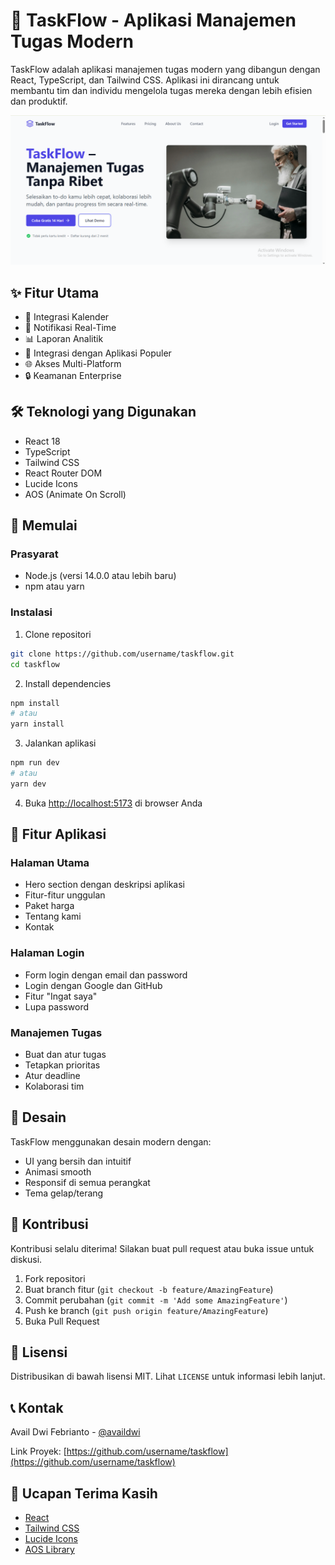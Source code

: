 # 🚀 TaskFlow - Aplikasi Manajemen Tugas Modern

TaskFlow adalah aplikasi manajemen tugas modern yang dibangun dengan React, TypeScript, dan Tailwind CSS. Aplikasi ini dirancang untuk membantu tim dan individu mengelola tugas mereka dengan lebih efisien dan produktif.

![TaskFlow Preview](public/images/TaskFlow.png)

## ✨ Fitur Utama

- 📅 Integrasi Kalender
- 🔔 Notifikasi Real-Time
- 📊 Laporan Analitik
- 🔄 Integrasi dengan Aplikasi Populer
- 🌐 Akses Multi-Platform
- 🔒 Keamanan Enterprise

## 🛠️ Teknologi yang Digunakan

- React 18
- TypeScript
- Tailwind CSS
- React Router DOM
- Lucide Icons
- AOS (Animate On Scroll)

## 🚀 Memulai

### Prasyarat

- Node.js (versi 14.0.0 atau lebih baru)
- npm atau yarn

### Instalasi

1. Clone repositori
```bash
git clone https://github.com/username/taskflow.git
cd taskflow
```

2. Install dependencies
```bash
npm install
# atau
yarn install
```

3. Jalankan aplikasi
```bash
npm run dev
# atau
yarn dev
```

4. Buka [http://localhost:5173](http://localhost:5173) di browser Anda

## 📱 Fitur Aplikasi

### Halaman Utama
- Hero section dengan deskripsi aplikasi
- Fitur-fitur unggulan
- Paket harga
- Tentang kami
- Kontak

### Halaman Login
- Form login dengan email dan password
- Login dengan Google dan GitHub
- Fitur "Ingat saya"
- Lupa password

### Manajemen Tugas
- Buat dan atur tugas
- Tetapkan prioritas
- Atur deadline
- Kolaborasi tim

## 🎨 Desain

TaskFlow menggunakan desain modern dengan:
- UI yang bersih dan intuitif
- Animasi smooth
- Responsif di semua perangkat
- Tema gelap/terang

## 🤝 Kontribusi

Kontribusi selalu diterima! Silakan buat pull request atau buka issue untuk diskusi.

1. Fork repositori
2. Buat branch fitur (`git checkout -b feature/AmazingFeature`)
3. Commit perubahan (`git commit -m 'Add some AmazingFeature'`)
4. Push ke branch (`git push origin feature/AmazingFeature`)
5. Buka Pull Request

## 📝 Lisensi

Distribusikan di bawah lisensi MIT. Lihat `LICENSE` untuk informasi lebih lanjut.

## 📞 Kontak

Avail Dwi Febrianto - [@availdwi](https://twitter.com/availdwi)

Link Proyek: [https://github.com/username/taskflow](https://github.com/username/taskflow)

## 🙏 Ucapan Terima Kasih

- [React](https://reactjs.org/)
- [Tailwind CSS](https://tailwindcss.com/)
- [Lucide Icons](https://lucide.dev/)
- [AOS Library](https://michalsnik.github.io/aos/)
